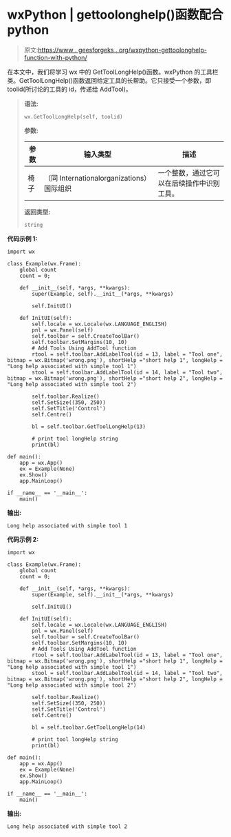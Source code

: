 # wxPython | gettoolonghelp()函数配合 python

> 原文:[https://www . geesforgeks . org/wxpython-gettoolonghelp-function-with-python/](https://www.geeksforgeeks.org/wxpython-gettoollonghelp-function-with-python/)

在本文中，我们将学习 wx 中的 GetToolLongHelp()函数。wxPython 的工具栏类。GetToolLongHelp()函数返回给定工具的长帮助。它只接受一个参数，即 toolid(所讨论的工具的 id，传递给 AddTool)。

> **语法:**
> 
> ```
> wx.GetToolLongHelp(self, toolid)
> 
> ```
> 
> **参数:**
> 
> | 参数 | 输入类型 | 描述 |
> | --- | --- | --- |
> | 椅子 | （同 Internationalorganizations）国际组织 | 一个整数，通过它可以在后续操作中识别工具。 |
> 
> **返回类型:**
> 
> ```
> string
> 
> ```

**代码示例 1:**

```
import wx

class Example(wx.Frame):
    global count
    count = 0;

    def __init__(self, *args, **kwargs):
        super(Example, self).__init__(*args, **kwargs)

        self.InitUI()

    def InitUI(self):
        self.locale = wx.Locale(wx.LANGUAGE_ENGLISH)
        pnl = wx.Panel(self)
        self.toolbar = self.CreateToolBar()
        self.toolbar.SetMargins(10, 10)
        # Add Tools Using AddTool function
        rtool = self.toolbar.AddLabelTool(id = 13, label = "Tool one", bitmap = wx.Bitmap('wrong.png'), shortHelp ="short help 1", longHelp = "Long help associated with simple tool 1")
        stool = self.toolbar.AddLabelTool(id = 14, label = "Tool two", bitmap = wx.Bitmap('wrong.png'), shortHelp ="short help 2", longHelp = "Long help associated with simple tool 2")

        self.toolbar.Realize()
        self.SetSize((350, 250))
        self.SetTitle('Control')
        self.Centre()

        bl = self.toolbar.GetToolLongHelp(13)

        # print tool longHelp string
        print(bl)

def main():
    app = wx.App()
    ex = Example(None)
    ex.Show()
    app.MainLoop()

if __name__ == '__main__':
    main()
```

**输出:**

```
Long help associated with simple tool 1

```

**代码示例 2:**

```
import wx

class Example(wx.Frame):
    global count
    count = 0;

    def __init__(self, *args, **kwargs):
        super(Example, self).__init__(*args, **kwargs)

        self.InitUI()

    def InitUI(self):
        self.locale = wx.Locale(wx.LANGUAGE_ENGLISH)
        pnl = wx.Panel(self)
        self.toolbar = self.CreateToolBar()
        self.toolbar.SetMargins(10, 10)
        # Add Tools Using AddTool function
        rtool = self.toolbar.AddLabelTool(id = 13, label = "Tool one", bitmap = wx.Bitmap('wrong.png'), shortHelp ="short help 1", longHelp = "Long help associated with simple tool 1")
        stool = self.toolbar.AddLabelTool(id = 14, label = "Tool two", bitmap = wx.Bitmap('wrong.png'), shortHelp ="short help 2", longHelp = "Long help associated with simple tool 2")

        self.toolbar.Realize()
        self.SetSize((350, 250))
        self.SetTitle('Control')
        self.Centre()

        bl = self.toolbar.GetToolLongHelp(14)

        # print tool longHelp string
        print(bl)

def main():
    app = wx.App()
    ex = Example(None)
    ex.Show()
    app.MainLoop()

if __name__ == '__main__':
    main()
```

**输出:**

```
Long help associated with simple tool 2

```